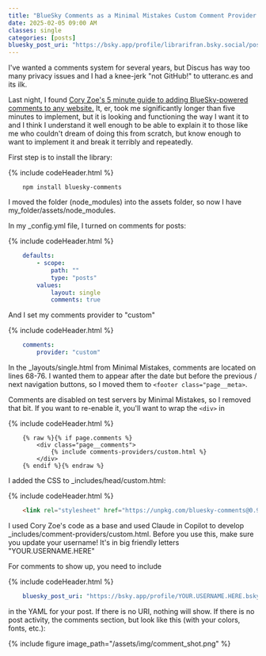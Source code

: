 ```yaml
---
title: "BlueSky Comments as a Minimal Mistakes Custom Comment Provider for Jekyll"
date: 2025-02-05 09:00 AM
classes: single
categories: [posts]
bluesky_post_uri: "https://bsky.app/profile/librarifran.bsky.social/post/3lhifudavc22e"
---
```


I've wanted a comments system for several years, but Discus has way too many privacy issues and I had a knee-jerk "not GitHub!" to utteranc.es and its ilk.  

Last night, I found [Cory Zoe's 5 minute guide to adding BlueSky-powered comments to any website.](https://www.coryzue.com/writing/bluesky-comments/) It, er, took me significantly longer than five minutes to implement, but it is looking and functioning the way I want it to and I think I understand it well enough to be able to explain it to those like me who couldn't dream of doing this from scratch, but know enough to want to implement it and break it terribly and repeatedly.  

First step is to install the library: 

{% include codeHeader.html %}
~~~console
    npm install bluesky-comments
~~~

I moved the folder (node_modules) into the assets folder, so now I have my_folder/assets/node_modules.

In my _config.yml file, I turned on comments for posts:

{% include codeHeader.html %}
~~~yaml
    defaults:
        - scope:
            path: ""
            type: "posts"
        values:
            layout: single
            comments: true
~~~

And I set my comments provider to "custom"

{% include codeHeader.html %}
~~~yaml
    comments:
        provider: "custom"
~~~

In the _layouts/single.html from Minimal Mistakes, comments are located on lines 68-76. I wanted them to appear after the date but before the previous / next navigation buttons, so I moved them to `<footer class="page__meta>`.  

Comments are disabled on test servers by Minimal Mistakes, so I removed that bit. If you want to re-enable it, you'll want to wrap the `<div>` in

{% include codeHeader.html %}
~~~liquid
    {% raw %}{% if page.comments %}
        <div class="page__comments">
            {% include comments-providers/custom.html %}
        </div>
    {% endif %}{% endraw %}
~~~

I added the CSS to _includes/head/custom.html:

{% include codeHeader.html %}
~~~html
    <link rel="stylesheet" href="https://unpkg.com/bluesky-comments@0.9.0/dist/bluesky-comments.css">
~~~

I used Cory Zoe's code as a base and used Claude in Copilot to develop _includes/comment-providers/custom.html. Before you use this, make sure you update your username! It's in big friendly letters "YOUR.USERNAME.HERE"

<script src="https://gist.github.com/mfgaede/1dadb849bb362f7364db7eb248dc7343.js"></script>

For comments to show up, you need to include

{% include codeHeader.html %}
~~~yaml
    bluesky_post_uri: "https://bsky.app/profile/YOUR.USERNAME.HERE.bsky.social/post/POSTIDHERE"
~~~

in the YAML for your post. If there is no URI, nothing will show. If there is no post activity, the comments section, but look like this (with your colors, fonts, etc.):

{% include figure image_path="/assets/img/comment_shot.png" %}